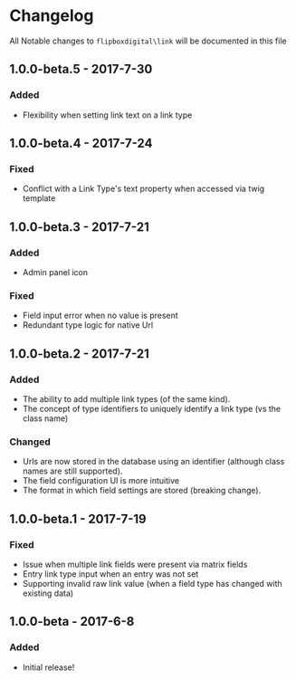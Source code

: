 # Changelog
All Notable changes to `flipboxdigital\link` will be documented in this file

## 1.0.0-beta.5 - 2017-7-30
### Added
- Flexibility when setting link text on a link type

## 1.0.0-beta.4 - 2017-7-24
### Fixed
- Conflict with a Link Type's text property when accessed via twig template

## 1.0.0-beta.3 - 2017-7-21
### Added
- Admin panel icon

### Fixed
- Field input error when no value is present
- Redundant type logic for native Url

## 1.0.0-beta.2 - 2017-7-21
### Added
- The ability to add multiple link types (of the same kind).
- The concept of type identifiers to uniquely identify a link type (vs the class name)

### Changed
- Urls are now stored in the database using an identifier (although class names are still supported).
- The field configuration UI is more intuitive
- The format in which field settings are stored (breaking change).

## 1.0.0-beta.1 - 2017-7-19
### Fixed
- Issue when multiple link fields were present via matrix fields
- Entry link type input when an entry was not set
- Supporting invalid raw link value (when a field type has changed with existing data)

## 1.0.0-beta - 2017-6-8
### Added
- Initial release!